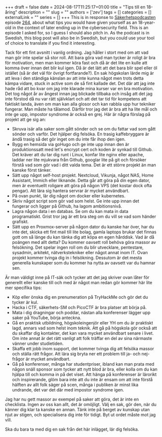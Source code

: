 +++
draft = false
date = 2024-08-17T11:25:17+01:00
title = "Tips till en 18-åring"
description = ""
slug = ""
authors = ['zev']
tags = []
categories = []
externalLink = ""
series = []
+++
This is in response to [Säkerhetspodcasten](https://sakerhetspodcasten.se/) episode [264](https://sakerhetspodcasten.se/posts/sakerhetspodcasten_264_tips_till_en_18_aring/), about what tips you would have given yourself as an 18-year-old in the context of later ending up in the cybersecurity field. This is an episode I asked for, so I guess I should also pitch in. As the podcast is in Swedish, this blog post will also be in Swedish, but you could use your tool of choice to translate if you find it interesting.

Tack för ett fint avsnitt i vanlig ordning. Jag håller i stort med om att vad man gör inte spelar så stor roll. Att bara göra vad man tycker är roligt är bra för motivation, men man kommer köra fast och då är det lite en kulle att komma över innan det blir kul igen. Då är det lätt att det bara blir spel eller öl istället (så är det väl för övrigt fortfarande?). En sak högskolan lärde mig är att leva i den ständiga känslan av att inte kunna något men trots detta kämpa vidare, stuck in active som de så fint kallade det. Det där att jag inte hade råd att bo kvar om jag inte klarade mina kurser var en bra motivation. Det tog något år av ångest innan jag blickade tillbaka och insåg att det jag inte förstod då nu var rätt självklart och att det tar tid för kompetens att faktiskt landa, även om man kan alla glosor och kan rabbla upp hur tekniker fungerar. Man måste ha tålamod. Därför tror jag det är bra att ha lite mål och inte ge upp, impostor syndrome är också en grej. Här är några förslag på projekt att ge sig an:

- Skruva isär alla saker som gått sönder och se om du fattar vad som gått sönder och varför. Det hjälper dig felsöka. En trasig kaffebryggare är ändå trasig så det gör inget om du inte får ihop den igen.
- Bygg en hemsida via goHugo och ge inte upp innan den är produktionssatt med let's encrypt cert och koden är synkad till Github. Det kräver att du tar dig runt i Linux, konfar lite nginx eller apache, laddar ner lite mjukvara från Github, googlar lite på git och försöker förstå vad som gör vad i ditt valda tema. Det är ett större projekt än man kanske först tänker.
- Sätt upp något self-host projekt. Nextcloud, Vikunja, något NAS, Home Assistant, Immich eller liknande. Detta går att göra på din egen dator, men är eventuellt roligare att göra på någon VPS (det kostar dock ofta pengar). Att lära sig hantera servrar är mycket användbart.
- På ovan punkt, lär dig något om docker eller kubernetes.
- Skriv något script som gör vad som helst. Ge inte upp innan det fungerar och ligger på Github, ha lagom ambitionsnivå.
- Lagra någon data i en databas. Se om du kan mata in data programatiskt. Grist tror jag är ett bra steg om du vill se vad som händer grafiskt.
- Sätt upp en Proxmox-server på någon dator du kanske har över, har du inte det, skicka ett fint mail till lite bolag, gamla laptops brukar det finnas gott om så länge du kan tänka dig att köpa en egen hårddisk. Vad är då poängen med allt detta? Du kommer oavsett roll behöva göra massor av felsökning. Det spelar ingen roll om du blir utvecklare, pentestare, sysadmin, arkitekt, nätverkstekniker eller något annat inom IT. Ovan projekt kommer tvinga dig in i felsökning. Dessutom är det mesta generella kunskaper som du kommer ha nytta av oavsett var du hamnar sen.

Är man väldigt inne på IT-säk och tycker att det jag skriver ovan låter för generellt eller kanske till och med är något man redan gör kommer här lite mer specifika tips:

- Köp eller önska dig en prenumeration på TryHackMe och gör det du tycker är kul.
- Hacka i CTF, säkerhets-SM och PicoCTF är bra platser att börja på.
- Mata i dig dragningar och poddar, nästan alla konferenser lägger upp saker på YouTube, börja anteckna.
- Gå en praktisk utbildning, högskoleingenjör eller YH om du är praktiskt lagd, annars vad som helst inom teknik. Att gå på högskola gör också att du skaffar dig kontakter, det kan vara mycket användbart senare i livet. Om inte annat är det rätt vanligt att folk träffar en del av sina närmaste vänner under studietiden.
- Skaffa ett jobb inom support, det kommer tvinga dig att felsöka massor och ställa rätt frågor. Att lära sig bryta ner ett problem till ja- och nej-frågor är mycket användbart.
- Gå på konferenser, många har studentpriser, ibland kan man prata med någon snäll sponsor som tycker att nytt blod är bra, eller kolla om du kan hjälpa till och komma in på det viset. Att hänga på konferenser är lärorikt och inspirerande, glöm bara inte att du inte är ensam om att inte förstå hälften av allt folk säger på scen, många i publiken är minst lika undrande, det var det där med impostor syndrome igen.

Jag har nu gett massor av exempel på saker att göra, det är inte en checklista. Ingen av oss kan allt, det är omöjligt. Välj en sak, gör den, när du känner dig klar ta kanske en annan. Tänk inte på berget av kunskap utan njut av stigen, och specialisera dig inte för tidigt. Byt ut ordet måste mot jag vill.

Ska du bara ta med dig en sak från det här inlägget, lär dig felsöka.